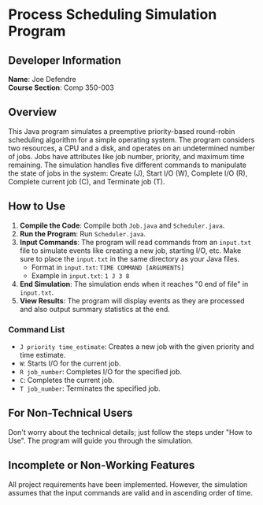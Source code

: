# Process Scheduling Simulation Program
## Developer Information
**Name**: Joe Defendre  
**Course Section**: Comp 350-003

## Overview
This Java program simulates a preemptive priority-based round-robin scheduling algorithm for a simple operating system. The program considers two resources, a CPU and a disk, and operates on an undetermined number of jobs. Jobs have attributes like job number, priority, and maximum time remaining. The simulation handles five different commands to manipulate the state of jobs in the system: Create (J), Start I/O (W), Complete I/O (R), Complete current job (C), and Terminate job (T).

## How to Use
1. **Compile the Code**: Compile both `Job.java` and `Scheduler.java`.
2. **Run the Program**: Run `Scheduler.java`.
3. **Input Commands**: The program will read commands from an `input.txt` file to simulate events like creating a new job, starting I/O, etc. Make sure to place the `input.txt` in the same directory as your Java files.
    - Format in `input.txt`: `TIME COMMAND [ARGUMENTS]`
    - Example in `input.txt`: `1 J 3 8`
4. **End Simulation**: The simulation ends when it reaches "0 end of file" in `input.txt`.
5. **View Results**: The program will display events as they are processed and also output summary statistics at the end.

### Command List
- `J priority time_estimate`: Creates a new job with the given priority and time estimate.
- `W`: Starts I/O for the current job.
- `R job_number`: Completes I/O for the specified job.
- `C`: Completes the current job.
- `T job_number`: Terminates the specified job.

## For Non-Technical Users
Don't worry about the technical details; just follow the steps under "How to Use". The program will guide you through the simulation.

## Incomplete or Non-Working Features
All project requirements have been implemented. However, the simulation assumes that the input commands are valid and in ascending order of time.

